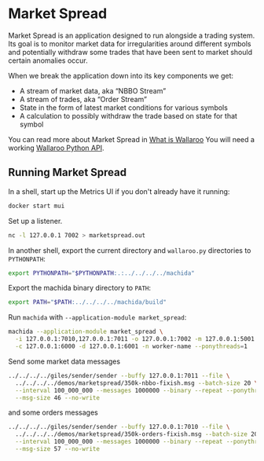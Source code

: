 # Market Spread

Market Spread is an application designed to run alongside a trading system. Its goal is to monitor market data for irregularities around different symbols and potentially withdraw some trades that have been sent to market should certain anomalies occur. 

When we break the application down into its key components we get:

- A stream of market data, aka “NBBO Stream”
- A stream of trades, aka “Order Stream”
- State in the form of latest market conditions for various symbols
- A calculation to possibly withdraw the trade based on state for that symbol

You can read more about Market Spread in [What is Wallaroo](/book/getting-started/what-is-wallaroo.md)
You will need a working [Wallaroo Python API](/book/python/intro.md).

## Running Market Spread

In a shell, start up the Metrics UI if you don't already have it running:

```bash
docker start mui
```

Set up a listener.

```bash
nc -l 127.0.0.1 7002 > marketspread.out
```

In another shell, export the current directory and `wallaroo.py` directories to `PYTHONPATH`:

```bash
export PYTHONPATH="$PYTHONPATH:.:../../../../machida"
```

Export the machida binary directory to `PATH`:

```bash
export PATH="$PATH:../../../../machida/build"
```

Run `machida` with `--application-module market_spread`:

```bash
machida --application-module market_spread \
  -i 127.0.0.1:7010,127.0.0.1:7011 -o 127.0.0.1:7002 -m 127.0.0.1:5001 \
  -c 127.0.0.1:6000 -d 127.0.0.1:6001 -n worker-name --ponythreads=1
```

Send some market data messages

```bash
../../../../giles/sender/sender --buffy 127.0.0.1:7011 --file \
  ../../../../demos/marketspread/350k-nbbo-fixish.msg --batch-size 20 \
  --interval 100_000_000 --messages 1000000 --binary --repeat --ponythreads=1 \
  --msg-size 46 --no-write
```

and some orders messages

```bash
../../../../giles/sender/sender --buffy 127.0.0.1:7010 --file \
  ../../../../demos/marketspread/350k-orders-fixish.msg --batch-size 20 \
  --interval 100_000_000 --messages 1000000 --binary --repeat --ponythreads=1 \
  --msg-size 57 --no-write
```
